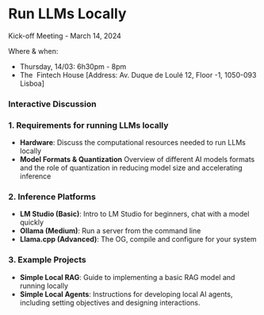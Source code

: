 # Run LLMs Locally
Kick-off Meeting - March 14, 2024

Where & when: 

- Thursday, 14/03: 6h30pm - 8pm
- The  Fintech House [Address: Av. Duque de Loulé 12, Floor -1, 1050-093 Lisboa]

### **Interactive Discussion**

### 1.  Requirements for running LLMs locally

- **Hardware**: Discuss the computational resources needed to run LLMs locally
- **Model Formats & Quantization** Overview of different AI models formats and the role of quantization in reducing model size and accelerating inference

### 2. Inference Platforms

- **LM Studio (Basic)**: Intro to LM Studio for beginners, chat with a model quickly
- **Ollama (Medium)**: Run a server from the command line
- **Llama.cpp (Advanced)**: The OG, compile and configure for your system

### 3. Example Projects

- **Simple Local RAG**: Guide to implementing a basic RAG model and running locally
- **Simple Local Agents**: Instructions for developing local AI agents, including setting objectives and designing interactions.
